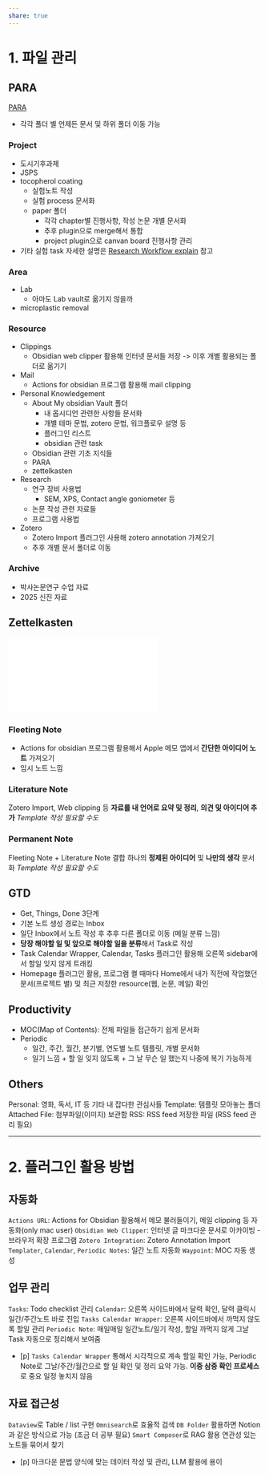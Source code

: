 ```yaml
---
share: true
---
```

# 1. 파일 관리
## PARA
[PARA](./PARA.md)
- 각각 폴더 별 언제든 문서 및 하위 폴더 이동 가능
### Project
- 도시기후과제
- JSPS
- tocopherol coating
	- 실험노트 작성
	- 실험 process 문서화
	- paper 폴더
		- 각각 chapter별 진행사항, 작성 논문 개별 문서화
		- 추후 plugin으로 merge해서 통합
		- project plugin으로 canvan board 진행사항 관리
- 기타 실험 task
자세한 설명은 [Research Workflow explain](./Research%20Workflow%20explain.md) 참고
### Area
- Lab
	- 아마도 Lab vault로 옮기지 않을까
- microplastic removal
### Resource
- Clippings
	- Obsidian web clipper 활용해 인터넷 문서들 저장 -> 이후 개별 활용되는 폴더로 옮기기
- Mail
	- Actions for obsidian 프로그램 활용해 mail clipping
- Personal Knowledgement
	- About My obsidian Vault 폴더
		- 내 옵시디언 관련한 사항들 문서화
		- 개별 테마 문법, zotero 문법, 워크플로우 설명 등
		- 플러그인 리스트
		- obsidian 관련 task
	- Obsidian 관련 기초 지식들
	- PARA
	- zettelkasten
- Research
	- 연구 장비 사용법
		- SEM, XPS, Contact angle goniometer 등
	- 논문 작성 관련 자료들
	- 프로그램 사용법
- Zotero
	- Zotero Import 플러그인 사용해 zotero annotation 가져오기
	- 추후 개별 문서 폴더로 이동
### Archive
- 박사논문연구 수업 자료
- 2025 신진 자료

## Zettelkasten
![Zettelkasten](Zettelkasten.md)
### Fleeting Note
- Actions for obsidian 프로그램 활용해서 Apple 메모 앱에서 **간단한 아이디어 노트** 가져오기
- 임시 노트 느낌
### Literature Note
Zotero Import, Web clipping 등 **자료를 내 언어로 요약 및 정리**, **의견 및 아이디어 추가**
*Template 작성 필요할 수도*
### Permanent Note
Fleeting Note + Literature Note 결합
하나의 **정제된 아이디어** 및 **나만의 생각** 문서화
*Template 작성 필요할 수도*
## GTD
- Get, Things, Done 3단계
- 기본 노트 생성 경로는 Inbox
- 일단 Inbox에서 노트 작성 후 추후 다른 폴더로 이동 (메일 분류 느낌)
- **당장 해야할 일 및 앞으로 해야할 일을 분류**해서 Task로 작성
- Task Calendar Wrapper, Calendar, Tasks 플러그인 활용해 오른쪽 sidebar에서 할일 잊지 않게 트래킹
- Homepage 플러그인 활용, 프로그램 켤 때마다 Home에서 내가 직전에 작업했던 문서(프로젝트 별) 및 최근 저장한 resource(웹, 논문, 메일) 확인
## Productivity
- MOC(Map of Contents): 전체 파일들 접근하기 쉽게 문서화
- Periodic
	- 일간, 주간, 월간, 분기별, 연도별 노트 템플릿, 개별 문서화
	- 일기 느낌 + 할 일 잊지 않도록 + 그 날 무슨 일 했는지 나중에 복기 가능하게
## Others
Personal: 영화, 독서, IT 등 기타 내 잡다한 관심사들
Template: 템플릿 모아놓는 폴더
Attached File: 첨부파일(이미지) 보관함
RSS: RSS feed 저장한 파일 (RSS feed 관리 필요)

---
# 2. 플러그인 활용 방법
## 자동화
`Actions URL`: Actions for Obsidian 활용해서 메모 불러들이기, 메일 clipping 등 자동화(only mac user)
`Obsidian Web Clipper`: 인터넷 글 마크다운 문서로 아카이빙 - 브라우저 확장 프로그램
`Zotero Integration`: Zotero Annotation Import
`Templater`, `Calendar`, `Periodic Notes`: 일간 노트 자동화
`Waypoint`: MOC 자동 생성

## 업무 관리
`Tasks`: Todo checklist 관리
`Calendar`: 오른쪽 사이드바에서 달력 확인, 달력 클릭시 일간/주간노트 바로 진입
`Tasks Calendar Wrapper`: 오른쪽 사이드바에서 까먹지 않도록 할일 관리
`Periodic Note`: 매일매일 일간노트/일기 작성, 할일 까먹지 않게 그날 Task 자동으로 정리해서 보여줌

- [p] `Tasks Calendar Wrapper` 통해서 시각적으로 계속 할일 확인 가능, Periodic Note로 그날/주간/월간으로 할 일 확인 및 정리 요약 가능. **이중 삼중 확인 프로세스**로 중요 일정 놓치지 않음
## 자료 접근성
`Dataview`로 Table / list 구현
`Omnisearch`로 효율적 검색
`DB Folder` 활용하면 Notion과 같은 방식으로 가능 (조금 더 공부 필요)
`Smart Composer`로 RAG 활용 연관성 있는 노트들 묶어서 찾기

- [p] 마크다운 문법 양식에 맞는 데이터 작성 및 관리, LLM 활용에 용이
